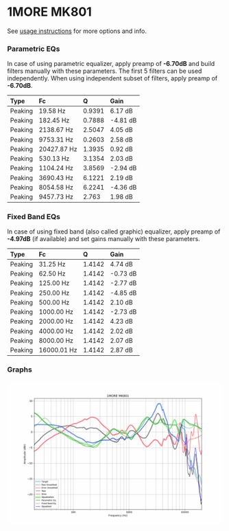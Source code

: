 # 1MORE MK801
See [usage instructions](https://github.com/jaakkopasanen/AutoEq#usage) for more options and info.

### Parametric EQs
In case of using parametric equalizer, apply preamp of **-6.70dB** and build filters manually
with these parameters. The first 5 filters can be used independently.
When using independent subset of filters, apply preamp of **-6.70dB**.

| Type    | Fc          |      Q | Gain     |
|:--------|:------------|:-------|:---------|
| Peaking | 19.58 Hz    | 0.9391 | 6.17 dB  |
| Peaking | 182.45 Hz   | 0.7888 | -4.81 dB |
| Peaking | 2138.67 Hz  | 2.5047 | 4.05 dB  |
| Peaking | 9753.31 Hz  | 0.2603 | 2.58 dB  |
| Peaking | 20427.87 Hz | 1.3935 | 0.92 dB  |
| Peaking | 530.13 Hz   | 3.1354 | 2.03 dB  |
| Peaking | 1104.24 Hz  | 3.8569 | -2.94 dB |
| Peaking | 3690.43 Hz  | 6.1221 | 2.19 dB  |
| Peaking | 8054.58 Hz  | 6.2241 | -4.36 dB |
| Peaking | 9457.73 Hz  | 2.763  | 1.98 dB  |

### Fixed Band EQs
In case of using fixed band (also called graphic) equalizer, apply preamp of **-4.97dB**
(if available) and set gains manually with these parameters.

| Type    | Fc          |      Q | Gain     |
|:--------|:------------|:-------|:---------|
| Peaking | 31.25 Hz    | 1.4142 | 4.74 dB  |
| Peaking | 62.50 Hz    | 1.4142 | -0.73 dB |
| Peaking | 125.00 Hz   | 1.4142 | -2.77 dB |
| Peaking | 250.00 Hz   | 1.4142 | -4.85 dB |
| Peaking | 500.00 Hz   | 1.4142 | 2.10 dB  |
| Peaking | 1000.00 Hz  | 1.4142 | -2.73 dB |
| Peaking | 2000.00 Hz  | 1.4142 | 4.23 dB  |
| Peaking | 4000.00 Hz  | 1.4142 | 2.02 dB  |
| Peaking | 8000.00 Hz  | 1.4142 | 2.07 dB  |
| Peaking | 16000.01 Hz | 1.4142 | 2.87 dB  |

### Graphs
![](./1MORE%20MK801.png)